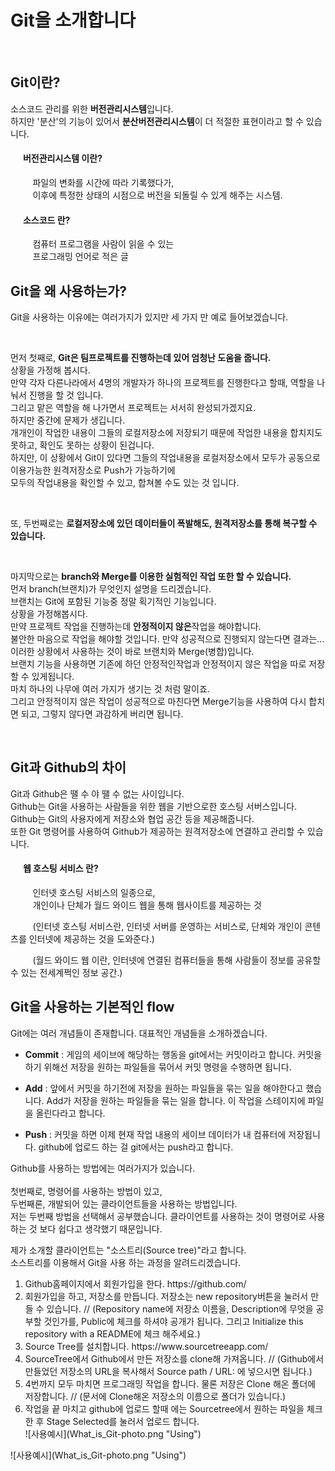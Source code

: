 <h1>Git을 소개합니다</h1>
<br>
<h2>Git이란?</h2>
    
<p>소스코드 관리를 위한 <strong>버전관리시스템</strong>입니다.
<br>
하지만 '분산'의 기능이 있어서 <strong>분산버전관리시스템</strong>이 더 적절한 표현이라고 할 수 있습니다.</p>
<h4>&nbsp;&nbsp;&nbsp;&nbsp;&nbsp;&nbsp;버전관리시스템 이란?</h4>
<p>&nbsp;&nbsp;&nbsp;&nbsp;&nbsp;&nbsp;&nbsp;&nbsp;&nbsp;파일의 변화를 시간에 따라 기록했다가,
<br>
&nbsp;&nbsp;&nbsp;&nbsp;&nbsp;&nbsp;&nbsp;&nbsp;&nbsp;이후에 특정한 상태의 시점으로 버전을 되돌릴 수 있게 해주는 시스템.</p>
<h4>&nbsp;&nbsp;&nbsp;&nbsp;&nbsp;&nbsp;소스코드 란?</h4>
<p>&nbsp;&nbsp;&nbsp;&nbsp;&nbsp;&nbsp;&nbsp;&nbsp;&nbsp;컴퓨터 프로그램을 사람이 읽을 수 있는
<br>
&nbsp;&nbsp;&nbsp;&nbsp;&nbsp;&nbsp;&nbsp;&nbsp;&nbsp;프로그래밍 언어로 적은 글</p>
<h2>Git을 왜 사용하는가?</h2>
<p>Git을 사용하는 이유에는 여러가지가 있지만 세 가지 만 예로 들어보겠습니다.</p>
<br>
<p>먼저 첫째로, <strong>Git은 팀프로젝트를 진행하는데 있어 엄청난 도움을 줍니다.</strong>  
<br>
상황을 가정해 봅시다.  
<br>
만약 각자 다른나라에서 4명의 개발자가 하나의 프로젝트를 진행한다고 할때, 역할을 나눠서 진행을 할 것 입니다.  
<br>
그리고 맡은 역할을 해 나가면서 프로젝트는 서서히 완성되가겠지요.  
<br>
하지만 중간에 문제가 생깁니다.  
<br>
개개인이 작업한 내용이 그들의 로컬저장소에 저장되기 때문에 작업한 내용을 합치지도 못하고, 확인도 못하는 상황이 된겁니다.  
<Br>
하지만, 이 상황에서 Git이 있다면 그들의 작업내용을 로컬저장소에서 모두가 공동으로 이용가능한 원격저장소로 Push가 가능하기에  
<Br>
모두의 작업내용을 확인할 수 있고, 합쳐볼 수도 있는 것 입니다.</p>  
<Br>
<p>또, 두번째로는 <strong>로컬저장소에 있던 데이터들이 폭발해도, 원격저장소를 통해 복구할 수 있습니다.</strong></p>  
<br>
<p>마지막으로는 <strong>branch와 Merge를 이용한 실험적인 작업 또한 할 수 있습니다.</strong>  
<br>
먼저 branch(브랜치)가 무엇인지 설명을 드리겠습니다.  
<br>
브랜치는 Git에 포함된 기능중 정말 획기적인 기능입니다.  
<br>
상황을 가정해봅시다.  
<br>
만약 프로젝트 작업을 진행하는데 <strong>안정적이지 않은</strong>작업을 해야합니다.  
<br>
불안한 마음으로 작업을 해야할 것입니다. 만약 성공적으로 진행되지 않는다면 결과는...  
<br>
이러한 상황에서 사용하는 것이 바로 브랜치와 Merge(병합)입니다.  
<br>
브랜치 기능을 사용하면 기존에 하던 안정적인작업과 안정적이지 않은 작업을 따로 저장할 수 있게됩니다.  
<br>
마치 하나의 나무에 여러 가지가 생기는 것 처럼 말이죠.  
<br>
그리고 안정적이지 않은 작업이 성공적으로 마친다면 Merge기능을 사용하여 다시 합치면 되고, 그렇지 않다면 과감하게 버리면 됩니다.</p>  
<br>

<h2>Git과 Github의 차이</h2>
<p>Git과 Github은 땔 수 야 땔 수 없는 사이입니다. 
<br>
Github는 Git을 사용하는 사람들을 위한 웹을 기반으로한 호스팅 서버스입니다.
<br>
Github는 Git의 사용자에게 저장소와 협업 공간 등을 제공해줍니다.
<br>
 또한 Git 명령어를 사용하여 Github가 제공하는 원격저장소에 연결하고 관리할 수 있습니다.  
<br>
<h4>&nbsp;&nbsp;&nbsp;&nbsp;&nbsp;&nbsp;웹 호스팅 서비스 란?</h4>
<p>&nbsp;&nbsp;&nbsp;&nbsp;&nbsp;&nbsp;&nbsp;&nbsp;&nbsp;인터넷 호스팅 서비스의 일종으로,
<br>
&nbsp;&nbsp;&nbsp;&nbsp;&nbsp;&nbsp;&nbsp;&nbsp;&nbsp;개인이나 단체가 월드 와이드 웹을 통해 웹사이트를 제공하는 것</p>
<p>&nbsp;&nbsp;&nbsp;&nbsp;&nbsp;&nbsp;&nbsp;&nbsp;&nbsp;(인터넷 호스팅 서비스란, 인터넷 서버를 운영하는 서비스로, 단체와 개인이 콘텐츠를 인터넷에 제공하는 것을 도와준다.)</p>
<p>&nbsp;&nbsp;&nbsp;&nbsp;&nbsp;&nbsp;&nbsp;&nbsp;&nbsp;(월드 와이드 웹 이란, 인터넷에 연결된 컴퓨터들을 통해 사람들이 정보를 공유할 수 있는 전세계쩍인 정보 공간.)</p>
<h2>Git을 사용하는 기본적인 flow</h2>  
<p>Git에는 여러 개념들이 존재합니다. 대표적인 개념들을 소개하겠습니다.</p>
<ul>
<li><p><strong>Commit</strong> : 게임의 세이브에 해당하는 행동을 git에서는 커밋이라고 합니다. 커밋을 하기 위해선 저장을 원하는 파일들을 묶어서 커밋 명령을 수행하면 됩니다.</p></li>
<li><p><strong>Add</strong> : 앞에서 커밋을 하기전에 저장을 원하는 파일들을 묶는 일을 해야한다고 했습니다. Add가 저장을 원하는 파일들을 묶는 일을 합니다. 이 작업을 스테이지에 파일을 올린다라고 합니다.</p></li>
<li><p><strong>Push</strong> : 커밋을 하면 이제 현재 작업 내용의 세이브 데이터가 내 컴퓨터에 저장됩니다. github에 업로드 하는 걸 git에서는 push라고 합니다.</p></li>
</ul>
<p>Github를 사용하는 방법에는 여러가지가 있습니다.
<br>
<br>
첫번째로, 명령어를 사용하는 방법이 있고,
<br>
두번째론, 개발되어 있는 클라이언트들을 사용하는 방법입니다.
<br>
저는 두번째 방법을 선택해서 공부했습니다. 클라이언트를 사용하는 것이 명령어로 사용하는 것 보다 쉽다고 생각했기 때문입니다.</p>

<p>제가 소개할 클라이언트는 "소스트리(Source tree)"라고 합니다.
<br>
소스트리를 이용해서 Git을 사용 하는 과정을 알려드리겠습니다.
<ol>
    <li>Github홈페이지에서 회원가입을 한다. https://github.com/</li>
    <li>회원가입을 하고, 저장소를 만듭니다. 저장소는 new repository버튼을 눌러서 만들 수 있습니다. // (Repository name에 저장소 이름을, Description에 무엇을 공부할 것인가를, Public에 체크를 하셔야 공개가 됩니다. 그리고 Initialize this repository with a README에 체크 해주세요.)</li>
    <li>Source Tree를 설치합니다. https://www.sourcetreeapp.com/</li>
    <li>SourceTree에서 Github에서 만든 저장소를 clone해 가져옵니다. // (Github에서 만들었던 저장소의 URL을 복사해서 Source path / URL: 에 넣으시면 됩니다.)</li>
    <li>4번까지 모두 마치면 프로그래밍 작업을 합니다. 물론 저장은 Clone 해온 폴더에 저장합니다. // (문서에 Clone해온 저장소의 이름으로 폴더가 있습니다.)</li>
    <li>작업을 끝 마치고 github에 업로드 할때 에는 Sourcetree에서 원하는 파일을 체크한 후 Stage Selected를 눌러서 업로드 합니다.</li>
![사용예시](What_is_Git-photo.png "Using")
</ol>
![사용예시](What_is_Git-photo.png "Using")
